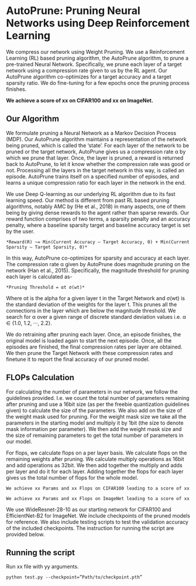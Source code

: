 # AutoPrune: Pruning Neural Networks using Deep Reinforcement Learning

We compress our network using Weight Pruning. We use a Reinforcement Learning (RL) based pruning algorithm, the AutoPrune algorithm, to prune a pre-trained Neural Network. Specifically, we prune each layer of a target network using a compression rate given to us by the RL agent. Our AutoPrune algorithm co-optimizes for a target accuracy and a target sparsity ratio. We do fine-tuning for a few epochs once the pruning process finishes. 

**We achieve a score of xx on CIFAR100 and xx on ImageNet.**

## Our Algorithm
We formulate pruning a Neural Network as a Markov Decision Process (MDP). Our AutoPrune algorithm maintains a representation of the network being pruned, which is called the ‘state’. For each layer of the network to be pruned or the target network, AutoPrune gives us a compression rate α by which we prune that layer. Once, the layer is pruned, a reward is returned back to AutoPrune, to let it know whether the compression rate was good or not. Processing all the layers in the target network in this way, is called an episode. AutoPrune trains itself on a specified number of episodes, and learns a unique compression ratio for each layer in the network in the end. 

We use Deep Q-learning as our underlying RL algorithm due to its fast learning speed. Our method is different from past RL based pruning algorithms, notably AMC by (He et al., 2018) in many aspects, one of them being by giving dense rewards to the agent rather than sparse rewards. Our reward function comprises of two terms, a sparsity penalty and an accuracy penalty, where a baseline sparsity target and baseline accuracy target is set by the user. 

```
*Reward(R) ~= Min(Current Accuracy – Target Accuracy, 0) + Min(Current Sparsity – Target Sparsity, 0)*
```

In this way, AutoPrune co-optimizes for sparsity and accuracy at each layer. The compression rate α given by AutoPrune does magnitude pruning on the network (Han et al., 2015). Specifically, the magnitude threshold for pruning each layer is calculated as-

```
*Pruning Threshold = αt σ(wt)*
```

Where αt is the alpha for a given layer t in the Target Network and σ(wt) is the standard deviation of the weights for the layer t. This prunes all the connections in the layer which are below the magnitude threshold. We search for α over a given range of discrete standard deviation values i.e. α ∈ {1.0, 1.2, ···, 2.2}.

We do retraining after pruning each layer. Once, an episode finishes, the original model is loaded again to start the next episode. Once, all the episodes are finished, the final compression rates per layer are obtained. We then prune the Target Network with these compression rates and finetune it to report the final accuracy of our pruned model.

## FLOPs Calculation
For calculating the number of parameters in our network, we follow the guidelines provided. I.e. we count the total number of parameters remaining after pruning and use a 16bit size (as per the freebie quantization guidelines given) to calculate the size of the parameters. We also add on the size of the weight mask used for pruning. For the weight mask size we take all the parameters in the starting model and multiply it by 1bit (the size to denote mask information per parameter). We then add the weight mask size and the size of remaining parameters to get the total number of parameters in our model.

For flops, we calculate flops on a per layer basis. We calculate flops on the remaining weights after pruning. We calculate multiply operations as 16bit and add operations as 32bit. We then add together the multiply and adds per layer and do it for each layer. Adding together the flops for each layer gives us the total number of flops for the whole model. 

```
We achieve xx Params and xx Flops on CIFAR100 leading to a score of xx
```
```
We achieve xx Params and xx Flops on ImageNet leading to a score of xx
```

We use WideResnet-28-10 as our starting network for CIFAR100 and EfficientNet-B2 for ImageNet. We include checkpoints of the pruned models for reference. We also include testing scripts to test the validation accuracy of the included checkpoints. The instruction for running the script are provided below.

## Running the script 
Run xx file with yy arguments.

```
python test.py --checkpoint=”Path/to/checkpoint.pth”
```
